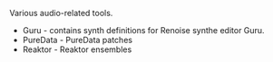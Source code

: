 Various audio-related tools.

* Guru - contains synth definitions for Renoise synthe editor Guru.
* PureData - PureData patches
* Reaktor - Reaktor ensembles
